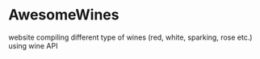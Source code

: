 # AwesomeWines
website compiling different type of wines (red, white, sparking, rose etc.) using wine API
